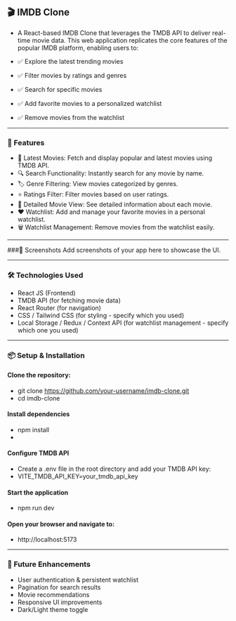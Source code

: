 ## 🎬 IMDB Clone
- A React-based IMDB Clone that leverages the TMDB API to deliver real-time movie data. This web application replicates the core features of the popular IMDB platform, enabling users to:

- ✅ Explore the latest trending movies
- ✅ Filter movies by ratings and genres
- ✅ Search for specific movies
- ✅ Add favorite movies to a personalized watchlist
- ✅ Remove movies from the watchlist

---

### 🚀 Features
- 📌 Latest Movies: Fetch and display popular and latest movies using TMDB API.
- 🔍 Search Functionality: Instantly search for any movie by name.
- 🏷️ Genre Filtering: View movies categorized by genres.
- ⭐ Ratings Filter: Filter movies based on user ratings.
- 📄 Detailed Movie View: See detailed information about each movie.
- ❤️ Watchlist: Add and manage your favorite movies in a personal watchlist.
- 🗑️ Watchlist Management: Remove movies from the watchlist easily.

---

###📸 Screenshots
Add screenshots of your app here to showcase the UI.

---

### 🛠️ Technologies Used
- React JS (Frontend)
- TMDB API (for fetching movie data)
- React Router (for navigation)
- CSS / Tailwind CSS (for styling - specify which you used)
- Local Storage / Redux / Context API (for watchlist management - specify which one you used)

---

### 📦 Setup & Installation

#### Clone the repository:
- git clone https://github.com/your-username/imdb-clone.git
- cd imdb-clone

#### Install dependencies
- npm install
- 
#### Configure TMDB API
- Create a .env file in the root directory and add your TMDB API key:
- VITE_TMDB_API_KEY=your_tmdb_api_key
  
#### Start the application
- npm run dev
  
#### Open your browser and navigate to:
- http://localhost:5173
  
---

### 🚀 Future Enhancements
- User authentication & persistent watchlist
- Pagination for search results
- Movie recommendations
- Responsive UI improvements
- Dark/Light theme toggle
